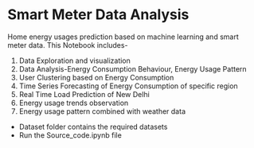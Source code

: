 # Smart Meter Data Analysis
Home energy usages prediction based on machine learning and smart meter data.
This Notebook includes-
1. Data Exploration and visualization
2. Data Analysis-Energy Consumption Behaviour, Energy Usage Pattern
3. User Clustering based on Energy Consumption
4. Time Series Forecasting of Energy Consumption of specific region
5. Real Time Load Prediction of New Delhi
6. Energy usage trends observation
7. Energy usage pattern combined with weather data

- Dataset folder contains the required datasets
- Run the Source_code.ipynb file

